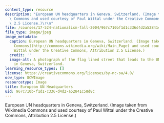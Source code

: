 ```yaml
---
content_type: resource
description: "European UN headquarters in Geneva, Switzerland. (Image taken from Wikimedia\
  \ Commons and used courtesy of Paul Wittal under the Creative Commons, Attribution\
  \ 2.5 License.)\r\n"
file: /courses/17-524-nationalism-fall-2004/967c710bf1d1c336d4d2a52841c58d8c_17-524f04.jpg
file_type: image/jpeg
image_metadata:
  caption: European UN headquarters in Geneva, Switzerland. (Image taken from [Wikimedia
    Commons](http://commons.wikimedia.org/wiki/Main_Page) and used courtesy of Paul
    Wittal under the Creative Commons, Attribution 2.5 License.)
  credit: ''
  image-alt: A photograph of the flag lined street that leads to the UN headquarters
    in Geneva, Switzerland.
learning_resource_types: []
license: https://creativecommons.org/licenses/by-nc-sa/4.0/
ocw_type: OCWImage
resourcetype: Image
title: European UN Headquarters
uid: 967c710b-f1d1-c336-d4d2-a52841c58d8c
---
```

European UN headquarters in Geneva, Switzerland. (Image taken from Wikimedia Commons and used courtesy of Paul Wittal under the Creative Commons, Attribution 2.5 License.)
